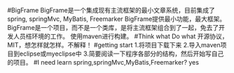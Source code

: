 #BigFrame
BigFrame是一个集成现有主流框架的最小文章系统，目前集成了spring, springMvc, MyBatis, Freemarker
BigFrame提供最小功能，最大框架。
BigFrame是一个项目，而不是一个类库，是将主流框架组合到了一起，免去了开发人员榙环境的工作。
使用maven进行构建。
#Think what Do what
开源协议，MIT，想怎样就怎样。不解释！
#getting start
1.将项目下载下来
2.导入maven项目到eclipse或myeclipse中
3.简要阅读一下程序各部分的结构，然后开始写自己的项目。
#I need learn spring,springMvc,MyBatis,Freemarker?
yes